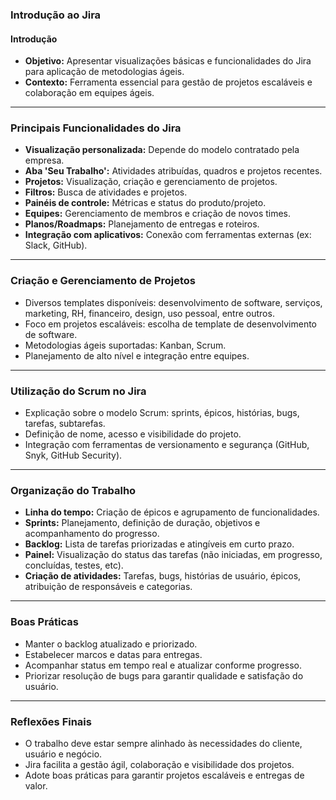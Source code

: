### Introdução ao Jira

#### Introdução

- **Objetivo:** Apresentar visualizações básicas e funcionalidades do Jira para aplicação de metodologias ágeis.
- **Contexto:** Ferramenta essencial para gestão de projetos escaláveis e colaboração em equipes ágeis.

---

### Principais Funcionalidades do Jira

- **Visualização personalizada:** Depende do modelo contratado pela empresa.
- **Aba 'Seu Trabalho':** Atividades atribuídas, quadros e projetos recentes.
- **Projetos:** Visualização, criação e gerenciamento de projetos.
- **Filtros:** Busca de atividades e projetos.
- **Painéis de controle:** Métricas e status do produto/projeto.
- **Equipes:** Gerenciamento de membros e criação de novos times.
- **Planos/Roadmaps:** Planejamento de entregas e roteiros.
- **Integração com aplicativos:** Conexão com ferramentas externas (ex: Slack, GitHub).

---

### Criação e Gerenciamento de Projetos

- Diversos templates disponíveis: desenvolvimento de software, serviços, marketing, RH, financeiro, design, uso pessoal, entre outros.
- Foco em projetos escaláveis: escolha de template de desenvolvimento de software.
- Metodologias ágeis suportadas: Kanban, Scrum.
- Planejamento de alto nível e integração entre equipes.

---

### Utilização do Scrum no Jira

- Explicação sobre o modelo Scrum: sprints, épicos, histórias, bugs, tarefas, subtarefas.
- Definição de nome, acesso e visibilidade do projeto.
- Integração com ferramentas de versionamento e segurança (GitHub, Snyk, GitHub Security).

---

### Organização do Trabalho

- **Linha do tempo:** Criação de épicos e agrupamento de funcionalidades.
- **Sprints:** Planejamento, definição de duração, objetivos e acompanhamento do progresso.
- **Backlog:** Lista de tarefas priorizadas e atingíveis em curto prazo.
- **Painel:** Visualização do status das tarefas (não iniciadas, em progresso, concluídas, testes, etc).
- **Criação de atividades:** Tarefas, bugs, histórias de usuário, épicos, atribuição de responsáveis e categorias.

---

### Boas Práticas

- Manter o backlog atualizado e priorizado.
- Estabelecer marcos e datas para entregas.
- Acompanhar status em tempo real e atualizar conforme progresso.
- Priorizar resolução de bugs para garantir qualidade e satisfação do usuário.

---

### Reflexões Finais

- O trabalho deve estar sempre alinhado às necessidades do cliente, usuário e negócio.
- Jira facilita a gestão ágil, colaboração e visibilidade dos projetos.
- Adote boas práticas para garantir projetos escaláveis e entregas de valor.
